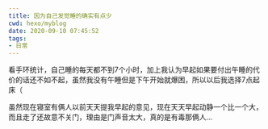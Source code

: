 ```yaml
---
title: 因为自己发觉睡的确实有点少
cwd: hexo/myblog
date: 2020-09-10 07:45:52
tags:
- 日常
---
```


看手环统计，自己睡的每天都不到7个小时，加上我认为早起如果要付出午睡的代价的话还不如不起，虽然我没有午睡但是下午开始就爆困，所以以后我选择7点起床（

虽然现在寝室有俩人以前天天提我早起的意见，现在天天早起动静一个比一个大，而且走了还故意不关门，理由是门声音太大，真的是有毒那俩人...

